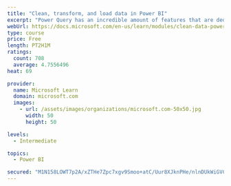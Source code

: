 ```yaml
---
title: "Clean, transform, and load data in Power BI"
excerpt: "Power Query has an incredible amount of features that are dedicated to helping you clean and prepare your data for analysis. You will learn how to simplify a complicated model, change data types, rename objects, and pivot data. You will also learn how to profile columns so that you know which columns have the valuable data that you’re seeking for deeper analytics."
webUrl: https://docs.microsoft.com/en-us/learn/modules/clean-data-power-bi/
type: course
price: Free
length: PT2H1M
ratings:
  count: 708
  average: 4.7556496
heat: 69

provider:
  name: Microsoft Learn
  domain: microsoft.com
  images:
    - url: /assets/images/organizations/microsoft.com-50x50.jpg
      width: 50
      height: 50

levels:
  - Intermediate

topics:
  - Power BI

secured: "M1N158LOWT7p2A/xZTHe7Zpc7xgv9Smoo+atC/Uur8XJknPHe/nlnDUkWiGVCrTTZsVNEfPNdmZbBrd8P0MpJxjj4lEAstRJz0Wu50lRTBlN8o5Wb7WhNpF1WcipFQjyNWt1WW9vGUg4KOQQc8esmaOzlaZ0O74ZyRflfRG+9DKKE4fv8p7E8tMN0UpvIyKDgKO05axkvPC4GbRVPTKHzDprPSVfCE9LMpfgPWQ57fGuEj2ETl+4Mk+A0cHM96ip4FcBUyjox9LWtY1cUG4JGp7W4HG55gcvCpcOVfuLAiWfBGw5HoDnklz97MtmlZBj0X+lGzSCLsYidh4jZVTbbyg+h3Gj4biB/Qw6+EEyH2LWNkXVR5A2iN0FO2x8sCUBOaYrw3Dz/f6LC6/93MT01DPWOAb9zxg+GHrFqF7mfIU=;5AN/PpzHOW/Fql1xntiCJA=="
---
```


